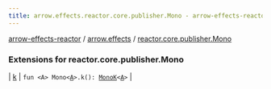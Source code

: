 ```yaml
---
title: arrow.effects.reactor.core.publisher.Mono - arrow-effects-reactor
---
```


[arrow-effects-reactor](../../index.html) / [arrow.effects](../index.html) / [reactor.core.publisher.Mono](./index.html)

### Extensions for reactor.core.publisher.Mono

| [k](k.html) | `fun <A> Mono<`[`A`](k.html#A)`>.k(): `[`MonoK`](../-mono-k/index.html)`<`[`A`](k.html#A)`>` |

